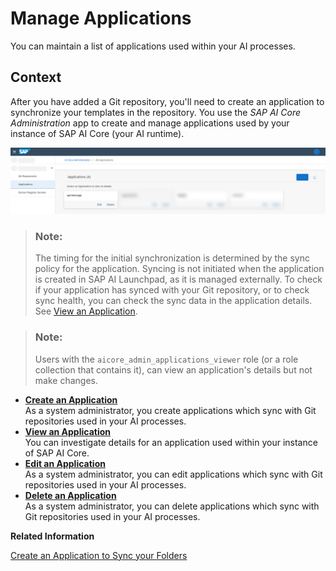 <!-- loiocf2f1d9608584fbbbe40ed3026756b8f -->

# Manage Applications

You can maintain a list of applications used within your AI processes.



## Context

After you have added a Git repository, you'll need to create an application to synchronize your templates in the repository. You use the *SAP AI Core Administration* app to create and manage applications used by your instance of SAP AI Core \(your AI runtime\).

![Overview of applications in the admin app.](images/Image_AIL_application_4b99f9c.png)

> ### Note:  
> The timing for the initial synchronization is determined by the sync policy for the application. Syncing is not initiated when the application is created in SAP AI Launchpad, as it is managed externally. To check if your application has synced with your Git repository, or to check sync health, you can check the sync data in the application details. See [View an Application](view-an-application-edb1aa0.md).

> ### Note:  
> Users with the `aicore_admin_applications_viewer` role \(or a role collection that contains it\), can view an application's details but not make changes.

-   **[Create an Application](create-an-application-6825db6.md "As a system administrator, you create applications which sync with Git repositories used
		in your AI processes. ")**  
As a system administrator, you create applications which sync with Git repositories used in your AI processes.
-   **[View an Application](view-an-application-edb1aa0.md "You can investigate details for an application used within your instance of SAP AI Core. ")**  
You can investigate details for an application used within your instance of SAP AI Core.
-   **[Edit an Application](edit-an-application-1c156f4.md "As a system administrator, you can edit applications which sync with Git repositories
		used in your AI processes. ")**  
As a system administrator, you can edit applications which sync with Git repositories used in your AI processes.
-   **[Delete an Application](delete-an-application-d503fb0.md "As a system administrator, you can delete applications which sync with Git repositories
		used in your AI processes.")**  
As a system administrator, you can delete applications which sync with Git repositories used in your AI processes.

**Related Information**  


[Create an Application to Sync your Folders](https://help.sap.com/docs/AI_CORE/2d6c5984063c40a59eda62f4a9135bee/fd1aa517b21e495caa691259da38a5d0.html)

